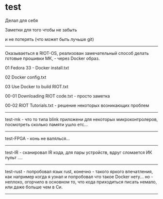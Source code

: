 # test

Делал для себя

Заметки для того чтобы не забыть

и не потерять (что может быть лучьше git)

**********************************************************************************************************
Оказываеться в RIOT-OS, реализован замечательный способ делать готовые прошивки МК, - через Docker образ.

01 Fedora 33 - Docker install.txt

02 Docker config.txt

03 Use Docker to build RIOT.txt


00-01 Downloading RIOT code.txt - просто заметка

00-02 RIOT Tutorials.txt        - решение некоторых возникающих проблем

**********************************************************************************************************

test-mk - что то типа blink приложени для некоторых микроконтролеров, посмотреть сколько памяти ушло етс...

**********************************************************************************************************

test-FPGA - конь не валялься...

**********************************************************************************************************

test-IR - сканировал IR кода, для пары устройств, вдруг сломается ИК пульт ....

**********************************************************************************************************

test-rust - попробовал язык rust,
            конечно - такого яркого впечатления,
            как например когда я узнал и попробовал что такое Docker нету...
            но - неплохо, огорчило в основном то, что кода приходиться писать немало,
            или даже больше чем в Си.
            

**********************************************************************************************************
